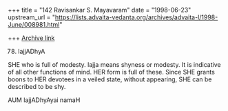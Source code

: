 +++
title = "142 Ravisankar S. Mayavaram"
date = "1998-06-23"
upstream_url = "https://lists.advaita-vedanta.org/archives/advaita-l/1998-June/008981.html"

+++
[Archive link](https://lists.advaita-vedanta.org/archives/advaita-l/1998-June/008981.html)

78. lajjADhyA

SHE who is full of modesty. lajja means shyness or modesty.   It is
indicative of all other functions of mind. HER form is full of these.
Since SHE grants boons to HER devotees in a veiled state, without
appearing, SHE can be described to be shy.

AUM lajjADhyAyai namaH

